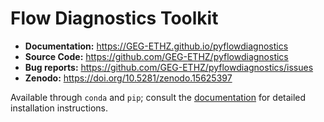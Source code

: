 # Flow Diagnostics Toolkit

- **Documentation:** https://GEG-ETHZ.github.io/pyflowdiagnostics
- **Source Code:** https://github.com/GEG-ETHZ/pyflowdiagnostics
- **Bug reports:** https://github.com/GEG-ETHZ/pyflowdiagnostics/issues
- **Zenodo:** https://doi.org/10.5281/zenodo.15625397

Available through `conda` and `pip`; consult the
[documentation](https://GEG-ETHZ.github.io/pyflowdiagnostics) for detailed
installation instructions.
